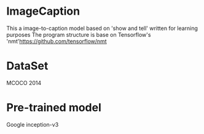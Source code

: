 # ImageCaption
This a image-to-caption model based on 'show and tell' written for learning purposes
The program structure is base on Tensorflow's 'nmt'https://github.com/tensorflow/nmt
# DataSet
MCOCO 2014
# Pre-trained model
Google inception-v3
